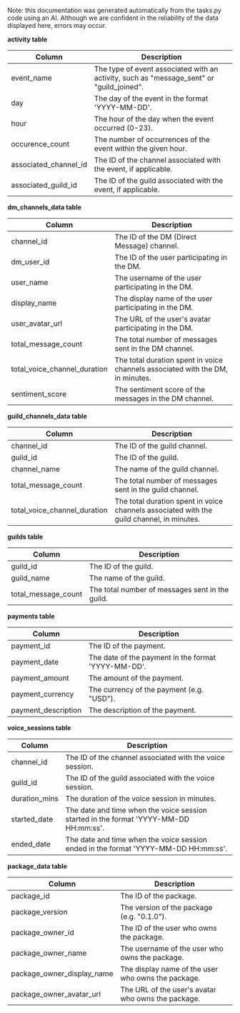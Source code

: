 Note: this documentation was generated automatically from the tasks.py code using an AI. Although we are confident in the reliability of the data displayed here, errors may occur.


**activity table**

| Column                | Description                                                                                                   |
|-----------------------|---------------------------------------------------------------------------------------------------------------|
| event_name            | The type of event associated with an activity, such as "message_sent" or "guild_joined".                     |
| day                   | The day of the event in the format 'YYYY-MM-DD'.                                                              |
| hour                  | The hour of the day when the event occurred (0-23).                                                           |
| occurence_count       | The number of occurrences of the event within the given hour.                                                 |
| associated_channel_id | The ID of the channel associated with the event, if applicable.                                               |
| associated_guild_id   | The ID of the guild associated with the event, if applicable.                                                 |

**dm_channels_data table**

| Column                   | Description                                                                                                   |
|--------------------------|---------------------------------------------------------------------------------------------------------------|
| channel_id               | The ID of the DM (Direct Message) channel.                                                                   |
| dm_user_id               | The ID of the user participating in the DM.                                                                   |
| user_name                | The username of the user participating in the DM.                                                             |
| display_name             | The display name of the user participating in the DM.                                                         |
| user_avatar_url          | The URL of the user's avatar participating in the DM.                                                         |
| total_message_count      | The total number of messages sent in the DM channel.                                                          |
| total_voice_channel_duration | The total duration spent in voice channels associated with the DM, in minutes.                            |
| sentiment_score          | The sentiment score of the messages in the DM channel.                                                        |

**guild_channels_data table**

| Column                   | Description                                                                                                   |
|--------------------------|---------------------------------------------------------------------------------------------------------------|
| channel_id               | The ID of the guild channel.                                                                                  |
| guild_id                 | The ID of the guild.                                                                                          |
| channel_name             | The name of the guild channel.                                                                                |
| total_message_count      | The total number of messages sent in the guild channel.                                                       |
| total_voice_channel_duration | The total duration spent in voice channels associated with the guild channel, in minutes.                 |

**guilds table**

| Column                | Description                                                                                                   |
|-----------------------|---------------------------------------------------------------------------------------------------------------|
| guild_id              | The ID of the guild.                                                                                          |
| guild_name            | The name of the guild.                                                                                        |
| total_message_count   | The total number of messages sent in the guild.                                                               |

**payments table**

| Column                | Description                                                                                                   |
|-----------------------|---------------------------------------------------------------------------------------------------------------|
| payment_id            | The ID of the payment.                                                                                        |
| payment_date          | The date of the payment in the format 'YYYY-MM-DD'.                                                           |
| payment_amount        | The amount of the payment.                                                                                    |
| payment_currency      | The currency of the payment (e.g. "USD").                                                                    |
| payment_description   | The description of the payment.                                                                               |

**voice_sessions table**

| Column                | Description                                                                                                   |
|-----------------------|---------------------------------------------------------------------------------------------------------------|
| channel_id            | The ID of the channel associated with the voice session.                                                      |
| guild_id              | The ID of the guild associated with the voice session.                                                        |
| duration_mins         | The duration of the voice session in minutes.                                                                 |
| started_date          | The date and time when the voice session started in the format 'YYYY-MM-DD HH:mm:ss'.                         |
| ended_date            | The date and time when the voice session ended in the format 'YYYY-MM-DD HH:mm:ss'.                           |

**package_data table**

| Column                  | Description                                                                                                   |
|-------------------------|---------------------------------------------------------------------------------------------------------------|
| package_id              | The ID of the package.                                                                                        |
| package_version         | The version of the package (e.g. "0.1.0").                                                                   |
| package_owner_id        | The ID of the user who owns the package.                                                                     |
| package_owner_name      | The username of the user who owns the package.                                                               |
| package_owner_display_name | The display name of the user who owns the package.                                                         |
| package_owner_avatar_url | The URL of the user's avatar who owns the package.                                                          |